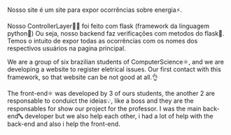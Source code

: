 Nosso site é um site para expor ocorrências sobre energia⚡.


Nosso ControllerLayer🧑‍💻 foi feito com flask (framework da linguagem python🐍)
Ou seja, nosso backend faz verificações com metodos do flask💫.
Temos o intuito de expor todas as ocorrências com os nomes dos respectivos usuários na pagina principal.


We are a group of six brazilian students of ComputerScience⚛️, and we are developing a website to register eletrical issues.
Our first contact with this framework, so that website can be not good at all.👌

The front-end⚛️ was developed by 3 of ours students, the another 2 are responsable to conduict the ideias💡, like a boss and they are the responsables for show our project for the professor.
I was the main back-end🔤 developer but we also help each other, i had a lot of help with the back-end and also i help the front-end.
